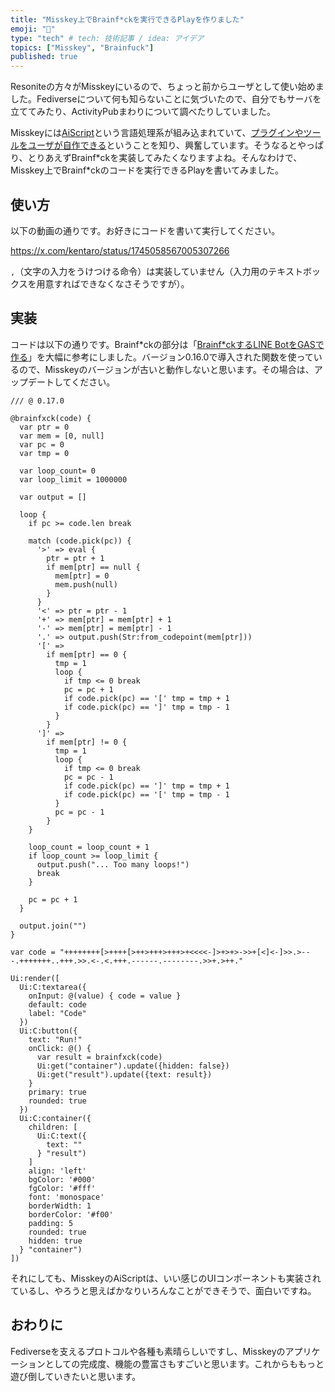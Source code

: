```yaml
---
title: "Misskey上でBrainf*ckを実行できるPlayを作りました"
emoji: "🔖"
type: "tech" # tech: 技術記事 / idea: アイデア
topics: ["Misskey", "Brainfuck"]
published: true
---
```


Resoniteの方々がMisskeyにいるので、ちょっと前からユーザとして使い始めました。Fediverseについて何も知らないことに気づいたので、自分でもサーバを立ててみたり、ActivityPubまわりについて調べたりしていました。

Misskeyには[AiScript](https://misskey-hub.net/ja/docs/for-developers/aiscript/)という言語処理系が組み込まれていて、[プラグインやツールをユーザが自作できる](https://misskey-hub.net/ja/docs/for-developers/plugin/)ということを知り、興奮しています。そうなるとやっぱり、とりあえずBrainf\*ckを実装してみたくなりますよね。そんなわけで、Misskey上でBrainf\*ckのコードを実行できるPlayを書いてみました。

## 使い方

以下の動画の通りです。お好きにコードを書いて実行してください。

https://x.com/kentaro/status/1745058567005307266

`,`（文字の入力をうけつける命令）は実装していません（入力用のテキストボックスを用意すればできなくなさそうですが）。

## 実装

コードは以下の通りです。Brainf*ckの部分は「[Brainf*ckするLINE BotをGASで作る](https://zenn.dev/kagamoc/articles/e4c42bccfbed7e)」を大幅に参考にしました。バージョン0.16.0で導入された関数を使っているので、Misskeyのバージョンが古いと動作しないと思います。その場合は、アップデートしてください。

```aiscript
/// @ 0.17.0

@brainfxck(code) {
  var ptr = 0
  var mem = [0, null]
  var pc = 0
  var tmp = 0

  var loop_count= 0
  var loop_limit = 1000000

  var output = []

  loop {
    if pc >= code.len break

    match (code.pick(pc)) {
      '>' => eval {
        ptr = ptr + 1
        if mem[ptr] == null {
          mem[ptr] = 0
          mem.push(null)
        }
      }
      '<' => ptr = ptr - 1
      '+' => mem[ptr] = mem[ptr] + 1
      '-' => mem[ptr] = mem[ptr] - 1
      '.' => output.push(Str:from_codepoint(mem[ptr]))
      '[' =>
        if mem[ptr] == 0 {
          tmp = 1
          loop {
            if tmp <= 0 break
            pc = pc + 1
            if code.pick(pc) == '[' tmp = tmp + 1
            if code.pick(pc) == ']' tmp = tmp - 1
          }
        }
      ']' =>
        if mem[ptr] != 0 {
          tmp = 1
          loop {
            if tmp <= 0 break
            pc = pc - 1
            if code.pick(pc) == ']' tmp = tmp + 1
            if code.pick(pc) == '[' tmp = tmp - 1
          }
          pc = pc - 1
        }
    }

    loop_count = loop_count + 1
    if loop_count >= loop_limit {
      output.push("... Too many loops!")
      break
    }

    pc = pc + 1
  }

  output.join("")
}

var code = "++++++++[>++++[>++>+++>+++>+<<<<-]>+>+>->>+[<]<-]>>.>---.+++++++..+++.>>.<-.<.+++.------.--------.>>+.>++."

Ui:render([
  Ui:C:textarea({
    onInput: @(value) { code = value }
    default: code
    label: "Code"
  })
  Ui:C:button({
    text: "Run!"
    onClick: @() {
      var result = brainfxck(code)
      Ui:get("container").update({hidden: false})
      Ui:get("result").update({text: result})
    }
    primary: true
    rounded: true
  })
  Ui:C:container({
    children: [
      Ui:C:text({
        text: ""
      } "result")
    ]
    align: 'left'
    bgColor: '#000'
    fgColor: '#fff'
    font: 'monospace'
    borderWidth: 1
    borderColor: '#f00'
    padding: 5
    rounded: true
    hidden: true
  } "container")
])
```

それにしても、MisskeyのAiScriptは、いい感じのUIコンポーネントも実装されているし、やろうと思えばかなりいろんなことができそうで、面白いですね。

## おわりに

Fediverseを支えるプロトコルや各種も素晴らしいですし、Misskeyのアプリケーションとしての完成度、機能の豊富さもすごいと思います。これからももっと遊び倒していきたいと思います。
